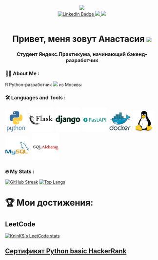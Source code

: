 <div id="header" align="center">
  <img src="https://media.giphy.com/media/paTz7UZbPfTZFRYnnB/giphy.gif" width="200"/>
</div>

<div id="badges" align="center">
  <a href="https://www.linkedin.com/mwlite/in/анастасия-домнина-4a2152263">
    <img src="https://img.shields.io/badge/LinkedIn-blue?style=for-the-badge&logo=linkedin&logoColor=white" alt="LinkedIn Badge"/>
  </a>
  <a href="https://hh.ru/applicant/resumes/view?resume=72dfcb79ff07b5d6700039ed1f46665030344a">
    <img src="https://img.shields.io/badge/hh.ru-red?style=for-the-badge&logo=hh.ru&logoColor=white%22%20alt=%22hh.ru%20Badge"/>
  </a>
  <a href="https://career.habr.com/foxygend">
    <img src="https://img.shields.io/badge/Habr%20career-blue?style=for-the-badge&logo=habr&logoColor=blue%22%20alt=%22Habr%20Badge"/>
  </a>
</div>

<div align="center">
  <img src="https://komarev.com/ghpvc/?username=foxygen-d&style=flat-square&color=blue" alt=""/>
</div>

<h1 align="center">Привет, меня зовут Анастасия</a> 
<img src="https://github.com/blackcater/blackcater/raw/main/images/Hi.gif" height=30px/></h1>
<h3 align="center">Студент Яндекс.Практикума, начинающий бэкенд-разработчик</h3>


### :woman_technologist: About Me :
Я Python-разработчик <img src="https://media.giphy.com/media/WUlplcMpOCEmTGBtBW/giphy.gif" width="30"> из Москвы


### :hammer_and_wrench: Languages and Tools :

<div>
  <img src="https://github.com/devicons/devicon/blob/master/icons/python/python-original-wordmark.svg" title="Python" alt="Python" width=70px/>&nbsp;
  <img src="https://github.com/devicons/devicon/blob/master/icons/flask/flask-original-wordmark.svg" title="Flask" alt="Flask" width=80px/>&nbsp;
  <img src="https://github.com/devicons/devicon/blob/master/icons/django/django-plain-wordmark.svg" title="Django" alt="Django" width=80px/>&nbsp;
  <img src="https://github.com/devicons/devicon/blob/master/icons/fastapi/fastapi-original-wordmark.svg" title="FastAPI" alt="FastAPI" width=80px/>&nbsp;
  <img src="https://github.com/devicons/devicon/blob/master/icons/docker/docker-original-wordmark.svg" title="docker" alt="docker" width=70px/>&nbsp;
  <img src="https://github.com/devicons/devicon/blob/master/icons/linux/linux-original.svg" title="linux" alt="linux" width=70px/>&nbsp;
  <img src="https://github.com/devicons/devicon/blob/master/icons/mysql/mysql-original-wordmark.svg" title="mysql" alt="mysql" width=80px/>&nbsp;
  <img src="https://github.com/devicons/devicon/blob/master/icons/sqlalchemy/sqlalchemy-original-wordmark.svg" title="sqlalchemy" alt="sqlalchemy" width=90px/>&nbsp;
</div>

### :fire: My Stats :

[![GitHub Streak](http://github-readme-streak-stats.herokuapp.com?user=foxygen-d&theme=buefy)](https://git.io/streak-stats)
[![Top Langs](https://github-readme-stats.vercel.app/api/top-langs/?username=foxygen-d&layout=compact&theme=buefy)](https://github.com/anuraghazra/github-readme-stats)

<h1>🏆 Мои достижения: </h1>

<a><h2>LeetCode </h2></a>
[![KnlnKS's LeetCode stats](https://leetcode-stats-six.vercel.app/api?username=foxygen_d)](https://github.com/foxygen_d/leetcode-stats)


<a href="https://www.hackerrank.com/certificates/de85cbe8bbf2"><h2>Сертификат Python basic HackerRank </h2></a>
